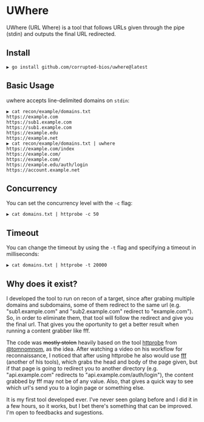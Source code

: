 # UWhere

UWhere (URL Where) is a tool that follows URLs given through the pipe (stdin) and outputs the final URL redirected.

## Install

```
▶ go install github.com/corrupted-bios/uwhere@latest
```

## Basic Usage

uwhere accepts line-delimited domains on `stdin`:

```
▶ cat recon/example/domains.txt
https://example.com
https://sub1.example.com
https://sub1.example.com
https://example.edu
https://example.net
▶ cat recon/example/domains.txt | uwhere
https://example.com/index
https://example.com/
https://example.com/
https://example.edu/auth/login
https://account.example.net
```

## Concurrency

You can set the concurrency level with the `-c` flag:

```
▶ cat domains.txt | httprobe -c 50
```

## Timeout

You can change the timeout by using the `-t` flag and specifying a timeout in milliseconds:

```
▶ cat domains.txt | httprobe -t 20000
```


## Why does it exist?

I developed the tool to run on recon of a target, since after grabing multiple domains and subdomains, some of them redirect to the same url (e.g. "sub1.example.com" and "sub2.example.com" redirect to "example.com"). So, in order to eliminate them, that tool will follow the redirect and give you the final url. That gives you the oportunity to get a better result when running a content grabber like fff.

The code was ~~mostly stolen~~ heavily based on the tool [httprobe](https://github.com/tomnomnom/httprobe) from [@tomnomnom](https://github.com/tomnomnom), as the idea. After watching a video on his workflow for reconnaissance, I noticed that after using httprobe he also would use [fff](https://github.com/tomnomnom/fff) (another of his tools), which grabs the head and body of the page given, but if that page is going to redirect you to another directory (e.g. "api.example.com" redirects to "api.example.com/auth/login"), the content grabbed by fff may not be of any value. Also, that gives a quick way to see which url's send you to a login page or something else.

It is my first tool developed ever. I've never seen golang before and I did it in a few hours, so it works, but I bet there's something that can be improved. I'm open to feedbacks and sugestions.
